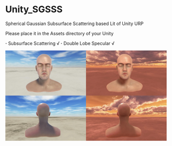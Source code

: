 # Unity_SGSSS
 Spherical Gaussian Subsurface Scattering based Lit of Unity URP

Please place it in the Assets directory of your Unity

**·** Subsurface Scattering √
**·** Double Lobe Specular √

![](ScreenShot.png)

